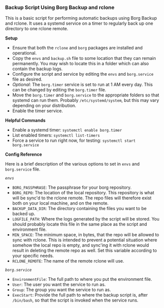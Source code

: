### Backup Script Using Borg Backup and rclone

This is a basic script for performing automatic backups using Borg Backup and rclone.  It uses a systemd service on a timer to regularly back up one directory to one rclone remote.

**Setup**
- Ensure that both the `rclone` and `borg` packages are installed and operational.
- Copy the `envs` and `backup.sh` file to some location that they can remain permanently.  You may wish to locate this in a folder which can also contain the backup logs.
- Configure the script and service by editing the `envs` and `borg.service` file as desired.
- *Optional*: The `borg.timer` service is set to run at 1 AM every day.  This can be changed by editing the `borg.timer` file.
- Move the `borg.timer` and `borg.service` to the appropriate folders so that systemd can run them.  Probably `/etc/systemd/system`, but this may vary depending on your distribution.
- Enable the timer service.

**Helpful Commands**
- Enable a systemd timer: `systemctl enable borg.timer`
- List enabled timers: `systemctl list-timers`
- Force a service to run right now, for testing: `systemctl start borg.service`

**Config Reference**

Here is a brief description of the various options to set in `envs` and `borg.service` file.

*`envs`*
- `BORG_PASSPHRASE`: The passphrase for your borg repository.
- `BORG_REPO`: The location of the local repository.  This repository is what will be sync'd to the rclone remote.  The repo files will therefore exist both on your local machine, and on the remote.
- `BACKUP_DATA_DIR`: The directory containing the files you want to be backed up.
- `LOGFILE_PATH`: Where the logs generated by the script will be stored.  You should probably locate this file in the same place as the script and environment file.
- `MIN_SPACE`: The minimum space, in bytes, that the repo will be allowed to sync with rclone.  This is intended to prevent a potential situation where somehow the local repo is empty, and sync'ing it with rclone would result in deleting the remote repo as well.  Set this variable according to your specific needs.
- `RCLONE_REMOTE`: The name of the remote rclone will use.

*`borg.service`*
- `EnvironmentFile`: The full path to where you put the environment file.
- `User`: The user you want the service to run as.
- `Group`: The group you want the service to run as.
- `ExecStart`: Provide the full path to where the backup script is, after `/bin/bash`, so that the script is invoked when the service runs.
